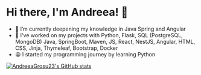 # Hi there, I'm Andreea! 👋 

- 🌱 I’m currently deepening my knowledge in Java Spring and Angular
- 🔭 I've worked on my projects with Python, Flask, SQL (PostgreSQL, MongoDB) Java, SpringBoot, Maven, JS, React, NestJS, Angular, HTML, CSS, Jinja, Thymeleaf, Bootstrap, Docker 
- 😀 I started my programming journey by learning Python


[![AndreeaGrosu23's GitHub stats](https://github-readme-stats.vercel.app/api?username=AndreeaGrosu23)](https://github.com/AndreeaGrosu23/github-readme-stats)

